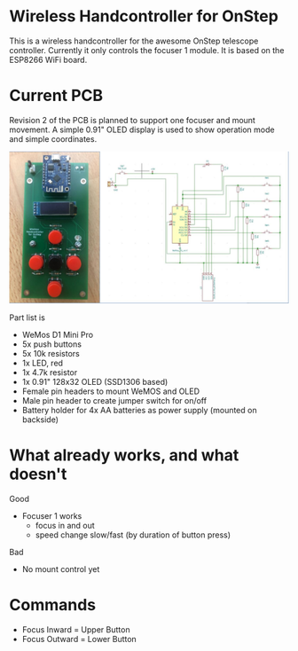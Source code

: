 # Wireless Handcontroller for OnStep

This is a wireless handcontroller for the awesome OnStep telescope controller. Currently it only controls the focuser 1 module. It is based on the ESP8266 WiFi board.

# Current PCB

Revision 2 of the PCB is planned to support one focuser and mount movement. A simple 0.91" OLED display is used to show operation mode and simple coordinates.

![R2 PCB](/support-files/PCB_R2.jpg)

Part list is
* WeMos D1 Mini Pro
* 5x push buttons
* 5x 10k resistors
* 1x LED, red
* 1x 4.7k resistor
* 1x 0.91" 128x32 OLED (SSD1306 based)
* Female pin headers to mount WeMOS and OLED
* Male pin header to create jumper switch for on/off
* Battery holder for 4x AA batteries as power supply (mounted on backside)

# What already works, and what doesn't

Good
* Focuser 1 works
  * focus in and out
  * speed change slow/fast (by duration of button press)

Bad
* No mount control yet

# Commands
* Focus Inward = Upper Button
* Focus Outward = Lower Button

